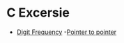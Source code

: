 # C Excersie


- [Digit Frequency](https://github.com/balaji303/Wolverine/blob/master/test.c)
-[Pointer to pointer](https://github.com/balaji303/C-Exercise/blob/master/Pointer2pointer.c)
